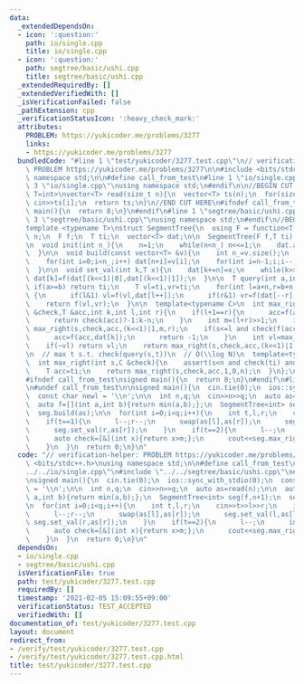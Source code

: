 ```yaml
---
data:
  _extendedDependsOn:
  - icon: ':question:'
    path: io/single.cpp
    title: io/single.cpp
  - icon: ':question:'
    path: segtree/basic/ushi.cpp
    title: segtree/basic/ushi.cpp
  _extendedRequiredBy: []
  _extendedVerifiedWith: []
  _isVerificationFailed: false
  _pathExtension: cpp
  _verificationStatusIcon: ':heavy_check_mark:'
  attributes:
    PROBLEM: https://yukicoder.me/problems/3277
    links:
    - https://yukicoder.me/problems/3277
  bundledCode: "#line 1 \"test/yukicoder/3277.test.cpp\"\n// verification-helper:\
    \ PROBLEM https://yukicoder.me/problems/3277\n\n#include <bits/stdc++.h>\nusing\
    \ namespace std;\n\n#define call_from_test\n#line 1 \"io/single.cpp\"\n\n#line\
    \ 3 \"io/single.cpp\"\nusing namespace std;\n#endif\n\n//BEGIN CUT HERE\ntemplate<typename\
    \ T=int>\nvector<T> read(size_t n){\n  vector<T> ts(n);\n  for(size_t i=0;i<n;i++)\
    \ cin>>ts[i];\n  return ts;\n}\n//END CUT HERE\n#ifndef call_from_test\nsigned\
    \ main(){\n  return 0;\n}\n#endif\n#line 1 \"segtree/basic/ushi.cpp\"\n\n#line\
    \ 3 \"segtree/basic/ushi.cpp\"\nusing namespace std;\n#endif\n//BEGIN CUT HERE\n\
    template <typename T>\nstruct SegmentTree{\n  using F = function<T(T,T)>;\n  int\
    \ n;\n  F f;\n  T ti;\n  vector<T> dat;\n\n  SegmentTree(F f,T ti):f(f),ti(ti){}\n\
    \n  void init(int n_){\n    n=1;\n    while(n<n_) n<<=1;\n    dat.assign(n<<1,ti);\n\
    \  }\n\n  void build(const vector<T> &v){\n    int n_=v.size();\n    init(n_);\n\
    \    for(int i=0;i<n_;i++) dat[n+i]=v[i];\n    for(int i=n-1;i;i--)\n      dat[i]=f(dat[(i<<1)|0],dat[(i<<1)|1]);\n\
    \  }\n\n  void set_val(int k,T x){\n    dat[k+=n]=x;\n    while(k>>=1)\n     \
    \ dat[k]=f(dat[(k<<1)|0],dat[(k<<1)|1]);\n  }\n\n  T query(int a,int b){\n   \
    \ if(a>=b) return ti;\n    T vl=ti,vr=ti;\n    for(int l=a+n,r=b+n;l<r;l>>=1,r>>=1)\
    \ {\n      if(l&1) vl=f(vl,dat[l++]);\n      if(r&1) vr=f(dat[--r],vr);\n    }\n\
    \    return f(vl,vr);\n  }\n\n  template<typename C>\n  int max_right(int s,C\
    \ &check,T &acc,int k,int l,int r){\n    if(l+1==r){\n      acc=f(acc,dat[k]);\n\
    \      return check(acc)?-1:k-n;\n    }\n    int m=(l+r)>>1;\n    if(m<=s) return\
    \ max_right(s,check,acc,(k<<1)|1,m,r);\n    if(s<=l and check(f(acc,dat[k]))){\n\
    \      acc=f(acc,dat[k]);\n      return -1;\n    }\n    int vl=max_right(s,check,acc,(k<<1)|0,l,m);\n\
    \    if(~vl) return vl;\n    return max_right(s,check,acc,(k<<1)|1,m,r);\n  }\n\
    \n  // max t s.t. check(query(s,t))\n  // O(\\log N)\n  template<typename C>\n\
    \  int max_right(int s,C &check){\n    assert(s<n and check(ti) and not check(query(s,n)));\n\
    \    T acc=ti;\n    return max_right(s,check,acc,1,0,n);\n  }\n};\n//END CUT HERE\n\
    #ifndef call_from_test\nsigned main(){\n  return 0;\n}\n#endif\n#line 9 \"test/yukicoder/3277.test.cpp\"\
    \n#undef call_from_test\n\nsigned main(){\n  cin.tie(0);\n  ios::sync_with_stdio(0);\n\
    \  const char newl = '\\n';\n\n  int n,q;\n  cin>>n>>q;\n  auto as=read(n);\n\n\
    \  auto f=[](int a,int b){return min(a,b);};\n  SegmentTree<int> seg(f,n+1);\n\
    \  seg.build(as);\n\n  for(int i=0;i<q;i++){\n    int t,l,r;\n    cin>>t>>l>>r;\n\
    \    if(t==1){\n      l--;r--;\n      swap(as[l],as[r]);\n      seg.set_val(l,as[l]);\n\
    \      seg.set_val(r,as[r]);\n    }\n    if(t==2){\n      l--;\n      int m=seg.query(l,r);\n\
    \      auto check=[&](int x){return x>m;};\n      cout<<seg.max_right(l,check)+1<<newl;\n\
    \    }\n  }\n  return 0;\n}\n"
  code: "// verification-helper: PROBLEM https://yukicoder.me/problems/3277\n\n#include\
    \ <bits/stdc++.h>\nusing namespace std;\n\n#define call_from_test\n#include \"\
    ../../io/single.cpp\"\n#include \"../../segtree/basic/ushi.cpp\"\n#undef call_from_test\n\
    \nsigned main(){\n  cin.tie(0);\n  ios::sync_with_stdio(0);\n  const char newl\
    \ = '\\n';\n\n  int n,q;\n  cin>>n>>q;\n  auto as=read(n);\n\n  auto f=[](int\
    \ a,int b){return min(a,b);};\n  SegmentTree<int> seg(f,n+1);\n  seg.build(as);\n\
    \n  for(int i=0;i<q;i++){\n    int t,l,r;\n    cin>>t>>l>>r;\n    if(t==1){\n\
    \      l--;r--;\n      swap(as[l],as[r]);\n      seg.set_val(l,as[l]);\n     \
    \ seg.set_val(r,as[r]);\n    }\n    if(t==2){\n      l--;\n      int m=seg.query(l,r);\n\
    \      auto check=[&](int x){return x>m;};\n      cout<<seg.max_right(l,check)+1<<newl;\n\
    \    }\n  }\n  return 0;\n}\n"
  dependsOn:
  - io/single.cpp
  - segtree/basic/ushi.cpp
  isVerificationFile: true
  path: test/yukicoder/3277.test.cpp
  requiredBy: []
  timestamp: '2021-02-05 15:09:55+09:00'
  verificationStatus: TEST_ACCEPTED
  verifiedWith: []
documentation_of: test/yukicoder/3277.test.cpp
layout: document
redirect_from:
- /verify/test/yukicoder/3277.test.cpp
- /verify/test/yukicoder/3277.test.cpp.html
title: test/yukicoder/3277.test.cpp
---
```

